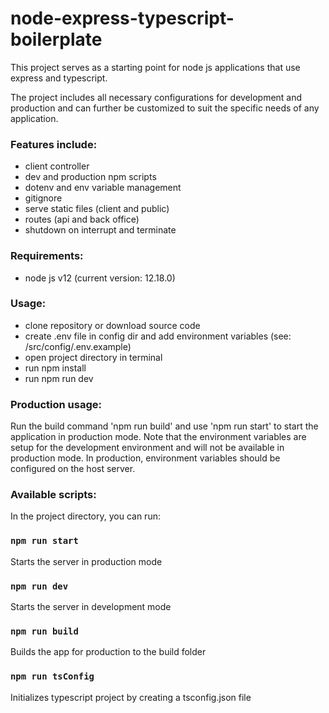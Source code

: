 # node-express-typescript-boilerplate

This project serves as a starting point for node js applications that use express and typescript.

The project includes all necessary configurations for development and production and can further be customized to suit the specific needs of any application.

### Features include:

- client controller
- dev and production npm scripts
- dotenv and env variable management
- gitignore
- serve static files (client and public)
- routes (api and back office)
- shutdown on interrupt and terminate

### Requirements:

- node js v12 (current version: 12.18.0)

### Usage:

- clone repository or download source code
- create .env file in config dir and add environment variables (see: /src/config/.env.example)
- open project directory in terminal
- run npm install
- run npm run dev

### Production usage:

Run the build command 'npm run build' and use 'npm run start' to start the application in production mode. Note that the environment variables are setup for the development environment and will not be available in production mode. In production, environment variables should be configured on the host server.

### Available scripts:

In the project directory, you can run:

### `npm run start`

Starts the server in production mode

### `npm run dev`

Starts the server in development mode

### `npm run build`

Builds the app for production to the build folder

### `npm run tsConfig`

Initializes typescript project by creating a tsconfig.json file
